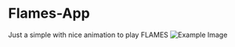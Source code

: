 # Flames-App
Just a simple with nice animation to play FLAMES
![Example Image](https://drive.google.com/uc?export=view&id=1yPtpLw-lgb2_PI2hroVpwcvbyOstWV5B)
